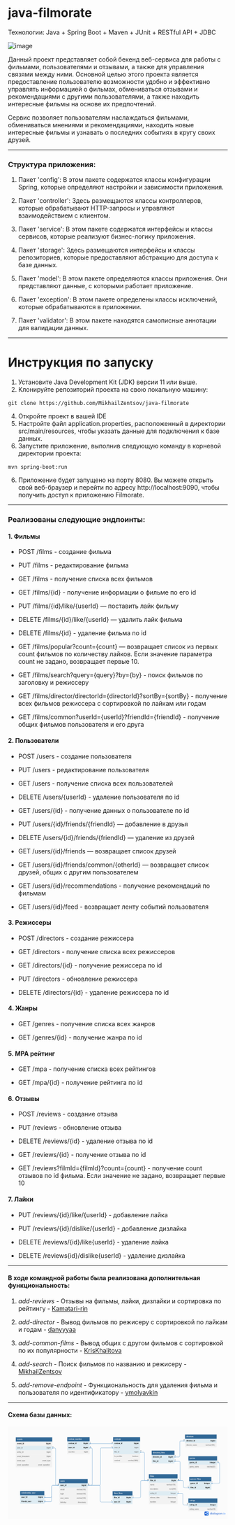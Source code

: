 # java-filmorate

Технологии: Java + Spring Boot + Maven + JUnit + RESTful API + JDBC

![image](https://github.com/MikhailZentsov/java-filmorate/assets/118910569/214a1c2c-eaf6-4650-9169-9be436409403)


Данный проект представляет собой бекенд веб-сервиса для работы с фильмами, пользователями и отзывами, а также для управления связями между ними. Основной целью этого проекта является предоставление пользователю возможности удобно и эффективно управлять информацией о фильмах, обмениваться отзывами и рекомендациями с другими пользователями, а также находить интересные фильмы на основе их предпочтений.

Сервис позволяет пользователям наслаждаться фильмами, обмениваться мнениями и рекомендациями, находить новые интересные фильмы и узнавать о последних событиях в кругу своих друзей.

---
### Структура приложения:

1. Пакет 'config': В этом пакете содержатся классы конфигурации Spring, которые определяют настройки и зависимости приложения.

2. Пакет 'controller': Здесь размещаются классы контроллеров, которые обрабатывают HTTP-запросы и управляют взаимодействием с клиентом.

3. Пакет 'service': В этом пакете содержатся интерфейсы и классы сервисов, которые реализуют бизнес-логику приложения.

4. Пакет 'storage': Здесь размещаются интерфейсы и классы репозиториев, которые предоставляют абстракцию для доступа к базе данных.

5. Пакет 'model': В этом пакете определяются классы приложения. Они представляют данные, с которыми работает приложение.

6. Пакет 'exception': В этом пакете определены классы исключений, которые обрабатываются в приложении.

7. Пакет 'validator': В этом пакете находятся самописные аннотации для валидации данных.

---

# Инструкция по запуску

1. Установите Java Development Kit (JDK) версии 11 или выше.
2. Клонируйте репозиторий проекта на свою локальную машину:
```
git clone https://github.com/MikhailZentsov/java-filmorate
```
4. Откройте проект в вашей IDE
5. Настройте файл application.properties, расположенный в директории src/main/resources, чтобы указать данные для подключения к базе данных.
6. Запустите приложение, выполнив следующую команду в корневой директории проекта:
```
mvn spring-boot:run
```
6. Приложение будет запущено на порту 8080. Вы можете открыть свой веб-браузер и перейти по адресу http://localhost:9090, чтобы получить доступ к приложению Filmorate.
---

### Реализованы следующие эндпоинты:

#### 1. Фильмы
+ POST /films - создание фильма

+ PUT /films - редактирование фильма

+ GET /films - получение списка всех фильмов

+ GET /films/{id} - получение информации о фильме по его id

+ PUT /films/{id}/like/{userId} — поставить лайк фильму

+ DELETE /films/{id}/like/{userId} — удалить лайк фильма

+ DELETE /films/{id} - удаление фильма по id

+ GET /films/popular?count={count} — возвращает список из первых count фильмов по количеству лайков. Если значение параметра count не задано, возвращает первые 10.

+ GET /films/search?query={query}?by={by} - поиск фильмов по заголовку и режиссеру

+ GET /films/director/directorId={directorId}?sortBy={sortBy} - получение всех фильмов режиссера с сортировкой по лайкам или годам

+ GET /films/common?userId={userId}?friendId={friendId} - получение общих фильмов пользователя и его друга

#### 2. Пользователи

+ POST /users - создание пользователя

+ PUT /users - редактирование пользователя

+ GET /users - получение списка всех пользователей

+ DELETE /users/{userId} - удаление пользователя по id

+ GET /users/{id} - получение данных о пользователе по id

+ PUT /users/{id}/friends/{friendId} — добавление в друзья

+ DELETE /users/{id}/friends/{friendId} — удаление из друзей

+ GET /users/{id}/friends — возвращает список друзей

+ GET /users/{id}/friends/common/{otherId} — возвращает список друзей, общих с другим пользователем

+ GET /users/{id}/recommendations - получение рекомендаций по фильмам

+ GET /users/{id}/feed - возвращает ленту событий пользователя

#### 3. Режиссеры

+ POST /directors - создание режиссера

+ GET /directors - получение списка всех режиссеров

+ GET /directors/{id} - получение режиссера по id

+ PUT /directors - обновление режиссера

+ DELETE /directors/{id} - удаление режиссера по id

#### 4. Жанры

+ GET /genres - получение списка всех жанров

+ GET /genres/{id} - получение жанра по id

#### 5. MPA рейтинг

+ GET /mpa - получение списка всех рейтингов

+ GET /mpa/{id} - получение рейтинга по id

#### 6. Отзывы

+ POST /reviews - создание отзыва

+ PUT /reviews - обновление отзыва

+ DELETE /reviews/{id} - удаление отзыва по id

+ GET /reviews/{id} - получение отзыва по id

+ GET /reviews?filmId={filmId}?count={count} - получение count отзывов по id фильма. Если значение не задано, возвращает первые 10

#### 7. Лайки

+ PUT /reviews/{id}/like/{userId} - добавление лайка

+ PUT /reviews/{id}/dislike/{userId} - добавление дизлайка

+ DELETE /reviews/{id}/like{userId} - удаление лайка

+ DELETE /reviews{id}/dislike{userId} - удаление дизлайка

---

#### В ходе командной работы была реализована дополнительная функциональность:
1. _add-reviews_ - Отзывы на фильмы, лайки, дизлайки и сортировка по рейтингу - [Kamatari-rin](https://github.com/Kamatari-rin)

2. _add-director_ - Вывод фильмов по режисеру с сортировкой по лайкам и годам - [danyyyaa](https://github.com/danyyyaa)

3. _add-common-films_ - Вывод общих с другом фильмов с сортировкой по их популярности - [KrisKhalitova](https://github.com/KrisKhalitova)

4. _add-search_ - Поиск фильмов по названию и режисеру - [MikhailZentsov](https://github.com/MikhailZentsov)

5. _add-remove-endpoint_ - Функциональность для удаления фильма и пользователя по идентификатору - [ymolyavkin](https://github.com/ymolyavkin)

---

#### Схема базы данных:
![filmorate.png](/src/main/resources/images/filmorate.png)
